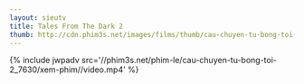 ```yaml
---
layout: sieutv
title: Tales From The Dark 2
thumb: http://cdn.phim3s.net/images/films/thumb/cau-chuyen-tu-bong-toi-2-tales-from-the-dark-2-2013.jpg
---
```

{% include jwpadv src='//phim3s.net/phim-le/cau-chuyen-tu-bong-toi-2_7630/xem-phim//video.mp4' %}